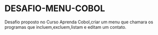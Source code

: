 # DESAFIO-MENU-COBOL
Desafio proposto no Curso Aprenda Cobol,criar um menu que chamara os programas que incluem,excluem,listam e editam um contato.

